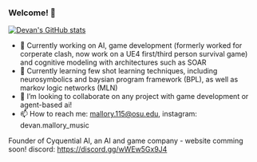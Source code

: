### Welcome! 👋

<!--
**dman82499/dman82499** is a ✨ _special_ ✨ repository because its `README.md` (this file) appears on your GitHub profile.
!-->
[![Devan's GitHub stats](https://github-readme-stats.vercel.app/api?username=dman82499&count_private=true)](https://github.com/anuraghazra/github-readme-stats)


- 🔭 Currently working on AI, game development (formerly worked for corperate clash, now work on a UE4 first/third person survival game) and cognitive modeling with architectures such as SOAR
- 🌱 Currently learning few shot learning techniques, including neurosymbolics and baysian program framework (BPL), as well as markov logic networks (MLN)
- 👯 I’m looking to collaborate on any project with game development or agent-based ai!
- 📫 How to reach me: mallory.115@osu.edu, instagram: devan.mallory_music

Founder of Cyquential AI, an AI and game company - website comming soon!
discord: https://discord.gg/wWEw5Gx9J4

